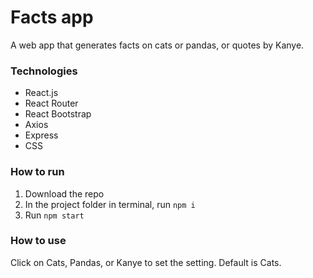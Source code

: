 # Facts app
A web app that generates facts on cats or pandas, or quotes by Kanye.

### Technologies
- React.js
- React Router
- React Bootstrap
- Axios
- Express
- CSS

### How to run
1. Download the repo
2. In the project folder in terminal, run `npm i`
3. Run `npm start`

### How to use
Click on Cats, Pandas, or Kanye to set the setting. Default is Cats.
